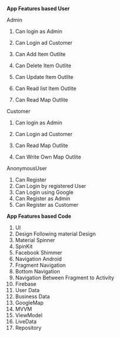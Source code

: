 **App Features based User**

Admin

1. Can login as Admin
2. Can Login ad Customer

1. Can Add Item Outlite
2. Can Delete Item Outlite
3. Can Update Item Outlite
4. Can Read list Item Outlite

1. Can Read Map Outlite

Customer

1. Can login as Admin
2. Can Login ad Customer

1. Can Read Map Outlite
2. Can Write Own Map Outlite

AnonymousUser

1. Can Register
2. Can Login by registered User
3. Can Login using Google
4. Can Register as Admin
5. Can Register as Customer

**App Features based Code**

1. UI
  1. Design Following material Design
  2. Material Spinner
  3. SpinKit
  4. Facebook Shimmer
2. Navigation Android
  1. Fragment Navigation
  2. Bottom Navigation
  3. Navigation Between Fragment to Activity
3. Firebase
  1. User Data
  2. Business Data
4. GoogleMap
5. MVVM
  1. ViewModel
  2. LiveData
6. Repository

